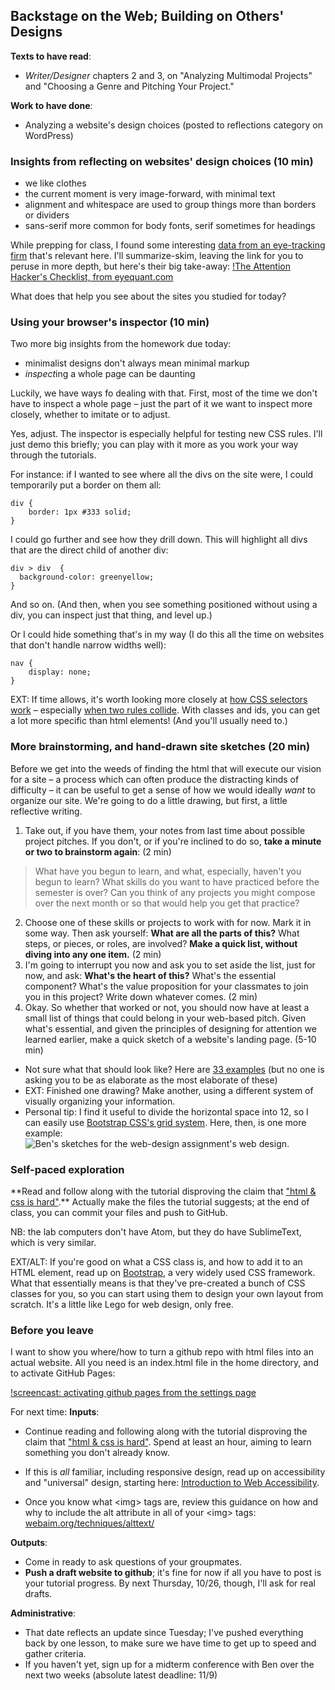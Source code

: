 ## Backstage on the Web; Building on Others' Designs

**Texts to have read**:

* *Writer/Designer* chapters 2 and 3, on "Analyzing Multimodal Projects" and "Choosing a Genre and Pitching Your Project."

**Work to have done**:

* Analyzing a website's design choices (posted to reflections category on WordPress)


<!--
[toc tag="h2" title="Plan for the Day"]
-->

### Insights from reflecting on websites' design choices (10 min)

* we like clothes
* the current moment is very image-forward, with minimal text
* alignment and whitespace are used to group things more than borders or dividers
* sans-serif more common for body fonts, serif sometimes for headings

While prepping for class, I found some interesting [data from an eye-tracking firm](http://www.eyequant.com/blog/hacking-web-design-with-neuroscience) that's relevant here. I'll summarize-skim, leaving the link for you to peruse in more depth, but here's their big take-away: 
[!The Attention Hacker's Checklist, from eyequant.com](https://www.eyequant.com/hs-fs/hubfs/Checklist-EQ.png?t=1508348609531&width=605&height=528&name=Checklist-EQ.png)

What does that help you see about the sites you studied for today?

### Using your browser's inspector (10 min)
Two more big insights from the homework due today:

* minimalist designs don't always mean minimal markup
* *inspect*ing a whole page can be daunting

Luckily, we have ways fo dealing with that. First, most of the time we don't have to inspect a whole page – just the part of it we want to inspect more closely, whether to imitate or to adjust.

Yes, adjust. The inspector is especially helpful for testing new CSS rules. I'll just demo this briefly; you can play with it more as you work your way through the tutorials.

For instance: if I wanted to see where all the divs on the site were, I could temporarily put a border on them all:
```
div {
    border: 1px #333 solid;
}
```

I could go further and see how they drill down. This will highlight all divs that are the direct child of another div:
```
div > div  {
  background-color: greenyellow;
}
```
And so on. (And then, when you see something positioned without using a div, you can inspect just that thing, and level up.)

Or I could hide something that's in my way (I do this all the time on websites that don't handle narrow widths well):
```
nav {
    display: none;
}
```

EXT: If time allows, it's worth looking more closely at [how CSS selectors work](https://css-tricks.com/how-css-selectors-work/) – especially [when two rules collide](https://css-tricks.com/specifics-on-css-specificity/). With classes and ids, you can get a lot more specific than html elements! (And you'll usually need to.)


### More brainstorming, and hand-drawn site sketches (20 min)
Before we get into the weeds of finding the html that will execute our vision for a site – a process which can often produce the distracting kinds of difficulty – it can be useful to get a sense of how we would ideally *want* to organize our site. We're going to do a little drawing, but first, a little reflective writing.

1. Take out, if you have them, your notes from last time about possible project pitches. If you don't, or if you're inclined to do so, **take a minute or two to brainstorm again**: (2 min)
> What have you begun to learn, and what, especially, haven't you begun to learn? What skills do you want to have practiced before the semester is over? Can you think of any projects you might compose over the next month or so that would help you get that practice?
2. Choose one of these skills or projects to work with for now. Mark it in some way. Then ask yourself: **What are all the parts of this?** What steps, or pieces, or roles, are involved? **Make a quick list, without diving into any one item.** (2 min)
3. I'm going to interrupt you now and ask you to set aside the list, just for now, and ask: **What's the heart of this?** What's the essential component? What's the value proposition for your classmates to join you in this project? Write down whatever comes. (2 min)
4. Okay. So whether that worked or not, you should now have at least a small list of things that could belong in your web-based pitch. Given what's essential, and given the principles of designing for attention we learned earlier, make a quick sketch of a website's landing page. (5-10 min)
 * Not sure what that should look like? Here are [33 examples](http://designbeep.com/2012/05/17/33-great-examples-of-web-design-sketches/) (but no one is asking you to be as elaborate as the most elaborate of these)
 * EXT: Finished one drawing? Make another, using a different system of visually organizing your information.
 * Personal tip: I find it useful to divide the horizontal space into 12, so I can easily use [Bootstrap CSS's grid system](https://getbootstrap.com/docs/4.0/layout/grid/). Here, then, is one more example: <img src="{{site.base_url}}/assets/img/ben-sketches-for-web-design-assignment-website.jpg" alt="Ben's sketches for the web-design assignment's web design">.



### Self-paced exploration
<div class="alert alert-success">
**Read and follow along with the tutorial disproving the claim that <a href="https://internetingishard.com/html-and-css/">"html & css is hard"</a>.** Actually make the files the tutorial suggests; at the end of class, you can commit your files and push to GitHub.

NB: the lab computers don't have Atom, but they do have SublimeText, which is very similar.
</div>

EXT/ALT: If you're good on what a CSS class is, and how to add it to an HTML element, read up on [Bootstrap](https://getbootstrap.com/), a very widely used CSS framework. What that essentially means is that they've pre-created a bunch of CSS classes for you, so you can start using them to design your own layout from scratch. It's a little like Lego for web design, only free.


### Before you leave
I want to show you where/how to turn a github repo with html files into an actual website. All you need is an index.html file in the home directory, and to activate GitHub Pages:

[!screencast: activating github pages from the settings page](activate-github-pages.gif)

<!--
* in-class writing: hand-drawn site mockups, inspired by 
* Self-paced lessons on ["html & css is hard"](https://internetingishard.com/html-and-css/)
* EXTs / bonus features on
 - using browser inspector; 
 - CSS frameworks (Bootstrap); 
 - Responsive templates (html5up, templated.co)
 - how to publish a working website using github.io
-->




For next time:
**Inputs**:
* Continue reading and following along with the tutorial disproving the claim that ["html & css is hard"](https://internetingishard.com/html-and-css/). Spend at least an hour, aiming to learn something you don't already know.
 - If this is *all* familiar, including responsive design, read up on accessibility and "universal" design, starting here: [Introduction to Web Accessibility](https://webaim.org/intro/).
* Once you know what \<img\> tags are, review this guidance on how and why to include the alt attribute in all of your \<img\> tags: [webaim.org/techniques/alttext/](https://webaim.org/techniques/alttext/)

**Outputs**:
* Come in ready to ask questions of your groupmates.
* **Push a draft website to github**; it's fine for now if all you have to post is your tutorial progress. By next Thursday, 10/26, though, I'll ask for real drafts.

**Administrative**:
* That date reflects an update since Tuesday; I've pushed everything back by one lesson, to make sure we have time to get up to speed and gather criteria.
* If you haven't yet, sign up for a midterm conference with Ben over the next two weeks (absolute latest deadline: 11/9)


